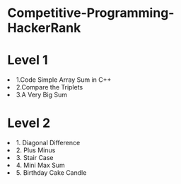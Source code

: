 # Competitive-Programming-HackerRank
# Level 1
<li> 1.Code Simple Array Sum in C++ </li>
<li> 2.Compare the Triplets</li>
<li> 3.A Very Big Sum</li>

# Level 2
<li> 1. Diagonal Difference </li>
<li> 2. Plus Minus </li>
<li> 3. Stair Case </li>
<li> 4. Mini Max Sum </li>
<li> 5. Birthday Cake Candle </li>

  
